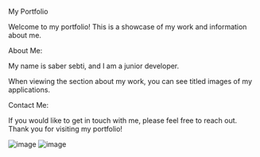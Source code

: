 My Portfolio                                                             


Welcome to my portfolio! This is a showcase of my work and information about me.                                                   

About Me:                                                  

My name is saber sebti, and I am a junior developer.







When viewing the section about my work, you can see titled images of my applications.

Contact Me:

If you would like to get in touch with me, please feel free to reach out. 
Thank you for visiting my portfolio!

![image](https://user-images.githubusercontent.com/76743603/224085157-d2ce8658-846d-4131-8ddb-0c9b68a09bf0.png)
![image](https://user-images.githubusercontent.com/76743603/224085272-38d86577-3a23-4b13-a7a6-b1735627883a.png)




